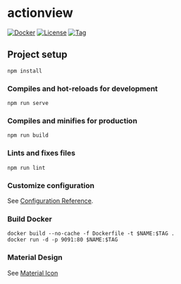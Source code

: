 # actionview

[![Docker](https://img.shields.io/docker/pulls/craftslab/actionview)](https://hub.docker.com/r/craftslab/actionview)
[![License](https://img.shields.io/github/license/craftslab/actionview.svg?color=brightgreen)](https://github.com/craftslab/actionview/blob/master/LICENSE)
[![Tag](https://img.shields.io/github/tag/craftslab/actionview.svg?color=brightgreen)](https://github.com/craftslab/actionview/tags)



## Project setup
```
npm install
```

### Compiles and hot-reloads for development
```
npm run serve
```

### Compiles and minifies for production
```
npm run build
```

### Lints and fixes files
```
npm run lint
```

### Customize configuration
See [Configuration Reference](https://cli.vuejs.org/config/).

### Build Docker
```
docker build --no-cache -f Dockerfile -t $NAME:$TAG .
docker run -d -p 9091:80 $NAME:$TAG
```

### Material Design
See [Material Icon](https://material.io/resources/icons/?icon=call_merge&style=baseline)
